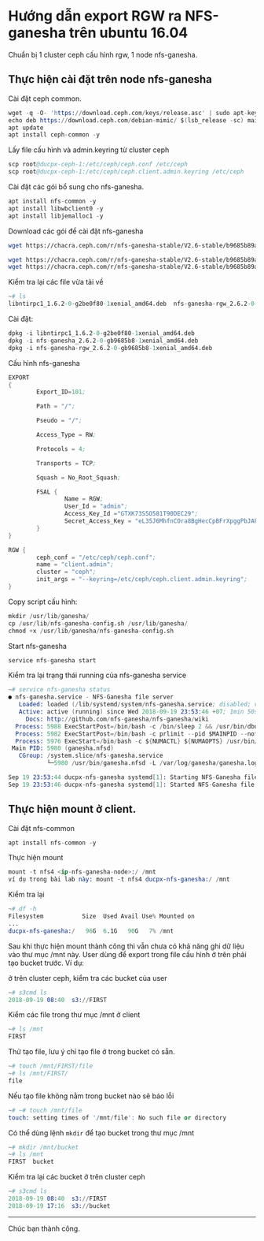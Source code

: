 # Hướng dẫn export RGW ra NFS-ganesha trên ubuntu 16.04

Chuẩn bị 1 cluster ceph cấu hình rgw, 1 node nfs-ganesha.

## Thực hiện cài đặt trên node nfs-ganesha

Cài đặt ceph common.

```s
wget -q -O- 'https://download.ceph.com/keys/release.asc' | sudo apt-key add -
echo deb https://download.ceph.com/debian-mimic/ $(lsb_release -sc) main | sudo tee /etc/apt/sources.list.d/ceph.list
apt update
apt install ceph-common -y
```

Lấy file cấu hình và admin.keyring từ cluster ceph

```s
scp root@ducpx-ceph-1:/etc/ceph/ceph.conf /etc/ceph
scp root@ducpx-ceph-1:/etc/ceph/ceph.client.admin.keyring /etc/ceph
```

Cài đặt các gói bổ sung cho nfs-ganesha.

```s
apt install nfs-common -y
apt install libwbclient0 -y
apt install libjemalloc1 -y
```

Download các gói để cài đặt nfs-ganesha

```sh
wget https://chacra.ceph.com/r/nfs-ganesha-stable/V2.6-stable/b9685b89acb5a21db2a44a6b5bf5d85709e98b7d/ubuntu/xenial/flavors/ceph_mimic/pool/main/libn/libntirpc/libntirpc1_1.6.2-0-g2be0f80-1xenial_amd64.deb

wget https://chacra.ceph.com/r/nfs-ganesha-stable/V2.6-stable/b9685b89acb5a21db2a44a6b5bf5d85709e98b7d/ubuntu/xenial/flavors/ceph_mimic/pool/main/n/nfs-ganesha/nfs-ganesha_2.6.2-0-gb9685b8-1xenial_amd64.deb
wget https://chacra.ceph.com/r/nfs-ganesha-stable/V2.6-stable/b9685b89acb5a21db2a44a6b5bf5d85709e98b7d/ubuntu/xenial/flavors/ceph_mimic/pool/main/n/nfs-ganesha/nfs-ganesha-rgw_2.6.2-0-gb9685b8-1xenial_amd64.deb
```

Kiểm tra lại các file vừa tải về

```s
~# ls
libntirpc1_1.6.2-0-g2be0f80-1xenial_amd64.deb  nfs-ganesha-rgw_2.6.2-0-gb9685b8-1xenial_amd64.deb  nfs-ganesha_2.6.2-0-gb9685b8-1xenial_amd64.deb
```

Cài đặt:

```s
dpkg -i libntirpc1_1.6.2-0-g2be0f80-1xenial_amd64.deb
dpkg -i nfs-ganesha_2.6.2-0-gb9685b8-1xenial_amd64.deb
dpkg -i nfs-ganesha-rgw_2.6.2-0-gb9685b8-1xenial_amd64.deb
```

Cấu hình nfs-ganesha

```s
EXPORT
{
        Export_ID=101;

        Path = "/";

        Pseudo = "/";

        Access_Type = RW;

        Protocols = 4;

        Transports = TCP;

        Squash = No_Root_Squash;

        FSAL {  
                Name = RGW;
                User_Id = "admin";
                Access_Key_Id ="GTXK73S5O581T90DEC29";
                Secret_Access_Key = "eL35J6MhfnCOra8BgHecCpBFrXpggPbJAPgZjAJg";
        }
}

RGW {
        ceph_conf = "/etc/ceph/ceph.conf";
        name = "client.admin";
        cluster = "ceph";
        init_args = "--keyring=/etc/ceph/ceph.client.admin.keyring";
}
```

Copy script cấu hình:

```s
mkdir /usr/lib/ganesha/
cp /usr/lib/nfs-ganesha-config.sh /usr/lib/ganesha/
chmod +x /usr/lib/ganesha/nfs-ganesha-config.sh 
```

Start nfs-ganesha

```s
service nfs-ganesha start
```

Kiểm tra lại trạng thái running của nfs-ganesha service

```s
~# service nfs-ganesha status
● nfs-ganesha.service - NFS-Ganesha file server
   Loaded: loaded (/lib/systemd/system/nfs-ganesha.service; disabled; vendor preset: enabled)
   Active: active (running) since Wed 2018-09-19 23:53:46 +07; 1min 50s ago
     Docs: http://github.com/nfs-ganesha/nfs-ganesha/wiki
  Process: 5988 ExecStartPost=/bin/bash -c /bin/sleep 2 && /usr/bin/dbus-send --system   --dest=org.ganesha.nfsd --type=method_call 
  Process: 5982 ExecStartPost=/bin/bash -c prlimit --pid $MAINPID --nofile=$NOFILE:$NOFILE (code=exited, status=0/SUCCESS)
  Process: 5976 ExecStart=/bin/bash -c ${NUMACTL} ${NUMAOPTS} /usr/bin/ganesha.nfsd ${OPTIONS} ${EPOCH} (code=exited, status=0/SUCCE
 Main PID: 5980 (ganesha.nfsd)
   CGroup: /system.slice/nfs-ganesha.service
           └─5980 /usr/bin/ganesha.nfsd -L /var/log/ganesha/ganesha.log -f /etc/ganesha/ganesha.conf -N NIV_EVENT

Sep 19 23:53:44 ducpx-nfs-ganesha systemd[1]: Starting NFS-Ganesha file server...
Sep 19 23:53:46 ducpx-nfs-ganesha systemd[1]: Started NFS-Ganesha file server.
```

## Thực hiện mount ở client.

Cài đặt nfs-common

```s
apt install nfs-common -y
```

Thực hiện mount

```s
mount -t nfs4 <ip-nfs-ganesha-node>:/ /mnt
ví dụ trong bài lab này: mount -t nfs4 ducpx-nfs-ganesha:/ /mnt
```

Kiểm tra lại

```s
~# df -h
Filesystem           Size  Used Avail Use% Mounted on
...
ducpx-nfs-ganesha:/   96G  6.1G   90G   7% /mnt
```

Sau khi thực hiện mount thành công thì vẫn chưa có khả năng ghi dữ liệu vào thư mục /mnt này. User dùng để export trong file cấu hình ở trên phải tạo bucket trước.
Ví dụ: 

ở trên cluster ceph, kiểm tra các bucket của user

```s
~# s3cmd ls
2018-09-19 08:40  s3://FIRST
```

Kiểm các file trong thư mục /mnt ở client

```s
~# ls /mnt
FIRST
```

Thử tạo file, lưu ý chỉ tạo file ở trong bucket có sẵn.

```s
~# touch /mnt/FIRST/file
~# ls /mnt/FIRST/
file
```

Nếu tạo file không nằm trong bucket nào sẽ báo lỗi

```s
~# ~# touch /mnt/file
touch: setting times of '/mnt/file': No such file or directory
```

Có thể dùng lệnh `mkdir` để tạo bucket trong thư mục /mnt

```s
~# mkdir /mnt/bucket
~# ls /mnt
FIRST  bucket 
```

Kiểm tra lại các bucket ở trên cluster ceph

```s
~# s3cmd ls
2018-09-19 08:40  s3://FIRST
2018-09-19 17:16  s3://bucket
```

---

Chúc bạn thành công.